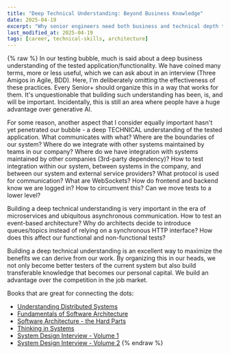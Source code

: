 ```yaml
---
title: "Deep Technical Understanding: Beyond Business Knowledge"
date: 2025-04-19
excerpt: "Why senior engineers need both business and technical depth to excel."
last_modified_at: 2025-04-19
tags: [career, technical-skills, architecture]
---
```


{% raw %}
In our testing bubble, much is said about a deep business understanding of the tested application/functionality. We have
coined many terms, more or less useful, which we can ask about in an interview (Three Amigos in Agile, BDD). Here, I'm
deliberately omitting the effectiveness of these practices. Every Senior+ should organize this in a way that works for
them. It's unquestionable that building such understanding has been, is, and will be important. Incidentally, this is
still an area where people have a huge advantage over generative AI.

For some reason, another aspect that I consider equally important hasn't yet penetrated our bubble - a deep TECHNICAL
understanding of the tested application. What communicates with what? Where are the boundaries of our system? Where do
we integrate with other systems maintained by teams in our company? Where do we have integration with systems maintained
by other companies (3rd-party dependency)? How to test integration within our system, between systems in the company,
and between our system and external service providers? What protocol is used for communication? What are WebSockets? How
do frontend and backend know we are logged in? How to circumvent this? Can we move tests to a lower level?

Building a deep technical understanding is very important in the era of microservices and ubiquitous asynchronous
communication. How to test an event-based architecture? Why do architects decide to introduce queues/topics instead of
relying on a synchronous HTTP interface? How does this affect our functional and non-functional tests?

Building a deep technical understanding is an excellent way to maximize the benefits we can derive from our work. By
organizing this in our heads, we not only become better testers of the current system but also build transferable
knowledge that becomes our personal capital. We build an advantage over the competition in the job market.

Books that are great for connecting the dots:
- [Understanding Distributed Systems](https://amzn.to/4hdUjKQ)
- [Fundamentals of Software Architecture](https://amzn.to/4h8J7yX)
- [Software Architecture - the Hard Parts](https://amzn.to/48aefKt)
- [Thinking in Systems](https://amzn.to/3Yv4O4Y)
- [System Design Interview - Volume 1](https://amzn.to/48fMfoP)
- [System Design Interview - Volume 2](https://amzn.to/48cAtLI)
{% endraw %}

